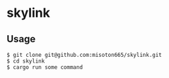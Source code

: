 # skylink

## Usage

```
$ git clone git@github.com:misoton665/skylink.git
$ cd skylink
$ cargo run some command
```
